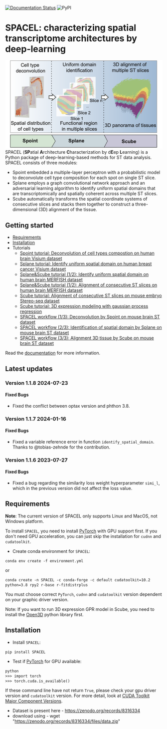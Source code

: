 [![Documentation Status](https://readthedocs.org/projects/spacel/badge/?version=latest)](https://spacel.readthedocs.io/en/latest/?badge=latest)
![PyPI](https://img.shields.io/pypi/v/SPACEL)

# SPACEL: characterizing spatial transcriptome architectures by deep-learning

![](docs/_static/img/figure1.png "Overview")
SPACEL (**SP**atial **A**rchitecture **C**haracterization by d**E**ep **L**earning) is a Python package of deep-learning-based methods for ST data analysis. SPACEL consists of three modules: 
* Spoint embedded a multiple-layer perceptron with a probabilistic model to deconvolute cell type composition for each spot on single ST slice.
* Splane employs a graph convolutional network approach and an adversarial learning algorithm to identify uniform spatial domains that are transcriptomically and spatially coherent across multiple ST slices.
* Scube automatically transforms the spatial coordinate systems of consecutive slices and stacks them together to construct a three-dimensional (3D) alignment of the tissue.

## Getting started
* [Requirements](#Requirements)
* [Installation](#Installation)
* Tutorials
    * [Spoint tutorial: Deconvolution of cell types compostion on human brain Visium dataset](docs/tutorials/Visium_human_DLPFC_Spoint.ipynb) 
    * [Splane tutorial: Identify uniform spatial domain on human breast cancer Visium dataset](docs/tutorials/Visium_human_breast_cancer_Splane.ipynb)
    * [Splane&Scube tutorial (1/2): Identify uniform spatial domain on human brain MERFISH dataset](docs/tutorials/MERFISH_mouse_brain_Splane.ipynb)
    * [Splane&Scube tutorial (1/2): Alignment of consecutive ST slices on human brain MERFISH dataset](docs/tutorials/MERFISH_mouse_brain_Scube.ipynb)
    * [Scube tutorial: Alignment of consecutive ST slices on mouse embryo Stereo-seq dataset](docs/tutorials/Stereo-seq_Scube.ipynb)
    * [Scube tutorial: 3D expression modeling with gaussian process regression](docs/tutorials/STARmap_mouse_brain_GPR.ipynb)
    * [SPACEL workflow (1/3): Deconvolution by Spoint on mouse brain ST dataset](docs/tutorials/ST_mouse_brain_Spoint.ipynb)
    * [SPACEL workflow (2/3): Identification of spatial domain by Splane on mouse brain ST dataset](docs/tutorials/ST_mouse_brain_Splane.ipynb)
    * [SPACEL workflow (3/3): Alignment 3D tissue by Scube on mouse brain ST dataset](docs/tutorials/ST_mouse_brain_Scube.ipynb)

Read the [documentation](https://spacel.readthedocs.io) for more information.

## Latest updates
### Version 1.1.8 2024-07-23
#### Fixed Bugs
- Fixed the conflict between optax version and phthon 3.8.

### Version 1.1.7 2024-01-16
#### Fixed Bugs
- Fixed a variable reference error in function `identify_spatial_domain`. Thanks to @tobias-zehnde for the contribution.

### Version 1.1.6 2023-07-27
#### Fixed Bugs
- Fixed a bug regarding the similarity loss weight hyperparameter `simi_l`, which in the previous version did not affect the loss value.

## Requirements
**Note**: The current version of SPACEL only supports Linux and MacOS, not Windows platform. 

To install `SPACEL`, you need to install [PyTorch](https://pytorch.org) with GPU support first. If you don't need GPU acceleration, you can just skip the installation for `cudnn` and `cudatoolkit`.
* Create conda environment for `SPACEL`:
```
conda env create -f environment.yml
```
or
```
conda create -n SPACEL -c conda-forge -c default cudatoolkit=10.2 python=3.8 rpy2 r-base r-fitdistrplus
```
You must choose correct `PyTorch`, `cudnn` and `cudatoolkit` version dependent on your graphic driver version. 

Note: If you want to run 3D expression GPR model in Scube, you need to install the [Open3D](http://www.open3d.org/docs/release/) python library first.

## Installation
* Install `SPACEL`:
```
pip install SPACEL
```
* Test if [PyTorch](https://pytorch.org) for GPU available:
```
python
>>> import torch
>>> torch.cuda.is_available()
```
If these command line have not return `True`, please check your gpu driver version and `cudatoolkit` version. For more detail, look at [CUDA Toolkit Major Component Versions](https://docs.nvidia.com/cuda/cuda-toolkit-release-notes/index.html#cuda-major-component-versions).

- Dataset is present here - https://zenodo.org/records/8316334
- download using - wget "https://zenodo.org/records/8316334/files/data.zip"
